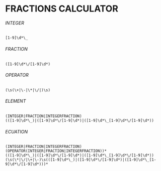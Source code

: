 # FRACTIONS CALCULATOR

###### INTEGER
	[1-9]\d*\_
	
###### FRACTION
	([1-9]\d*\/[1-9]\d*)
	
###### OPERATOR
	(\s(\+|\-|\*|\/|)\s)
###### ELEMENT
	(INTEGER|FRACTION|INTEGERFRACTION)
	(([1-9]\d*\_)|([1-9]\d*\/[1-9]\d*)|([1-9]\d*\_[1-9]\d*\/[1-9]\d*))
###### ECUATION
	(INTEGER|FRACTION|INTEGERFRACTION)(OPERATOR(INTEGER|FRACTION|INTEGERFRACTION))*
	(([1-9]\d*\_)|([1-9]\d*\/[1-9]\d*)|([1-9]\d*\_[1-9]\d*\/[1-9]\d*))(\s(\*|\/|\+|\-)\s(([1-9]\d*\_)|([1-9]\d*\/[1-9]\d*)|([1-9]\d*\_[1-9]\d*\/[1-9]\d*)))*
